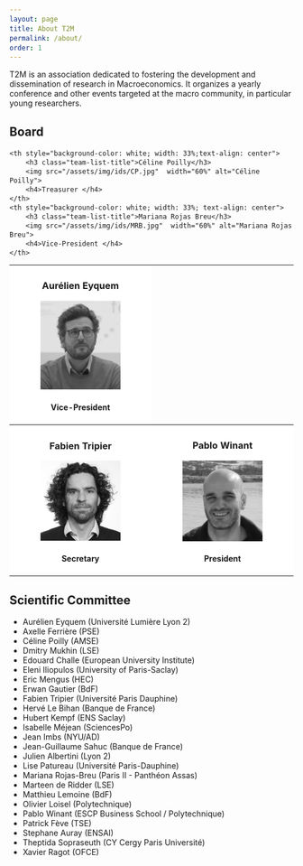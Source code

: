 ```yaml
---
layout: page
title: About T2M
permalink: /about/
order: 1
---
```


T2M is an association dedicated to fostering the development and dissemination of research in Macroeconomics. It organizes a yearly conference and other events targeted at the macro community, in particular young researchers.

## Board

<table style="width:100%" >
  <tr>
	<th style="background-color: white; width: 33%; text-align: center">
		<h3 class="team-list-title">Aurélien Eyquem</h3>
		<img src="/assets/img/ids/AE.jpg" width="60%" alt=">Aurélien Eyquem">
		<h4>Vice-President </h4>		
	</th>

	<th style="background-color: white; width: 33%;text-align: center">
		<h3 class="team-list-title">Céline Poilly</h3>
		<img src="/assets/img/ids/CP.jpg"  width="60%" alt="Céline Poilly">
		<h4>Treasurer </h4>		
	</th>
	<th style="background-color: white; width: 33%; text-align: center">
		<h3 class="team-list-title">Mariana Rojas Breu</h3>
		<img src="/assets/img/ids/MRB.jpg"  width="60%" alt="Mariana Rojas Breu">
		<h4>Vice-President </h4>
	</th>
  </tr>
  <tr>
	<th style="background-color: white; width: 33%; text-align: center">
		<h3 class="team-list-title">Fabien Tripier </h3>
		<img src="/assets/img/ids/FT.jpg" width="60%" alt="Fabien Tripier">
		<h4>Secretary </h4>		
	</th>
	<th style="background-color: white;  width: 33%; text-align: center">
		<h3 class="team-list-title">Pablo Winant </h3>
		<img src="/assets/img/ids/PW.jpg"  width="60%" alt="Pablo Winant">
		<h4>President </h4>		
	</th>
  </tr>
</table>

## Scientific Committee

- Aurélien Eyquem (Université Lumière Lyon 2)
- Axelle Ferrière (PSE)
- Céline Poilly (AMSE)
- Dmitry Mukhin (LSE)
- Edouard Challe (European University Institute)
- Eleni Iliopulos (University of Paris-Saclay)
- Eric Mengus (HEC)
- Erwan Gautier (BdF)
- Fabien Tripier (Université Paris Dauphine)
- Hervé Le Bihan (Banque de France)
- Hubert Kempf (ENS Saclay)
- Isabelle Méjean (SciencesPo)
- Jean Imbs (NYU/AD)
- Jean-Guillaume Sahuc (Banque de France)
- Julien Albertini (Lyon 2)
- Lise Patureau (Université Paris-Dauphine)
- Mariana Rojas-Breu (Paris II - Panthéon Assas)
- Marteen de Ridder (LSE)
- Matthieu Lemoine (BdF)
- Olivier Loisel (Polytechnique)
- Pablo Winant (ESCP Business School / Polytechnique)
- Patrick Fève (TSE)
- Stephane Auray (ENSAI)
- Theptida Sopraseuth (CY Cergy Paris Université)
- Xavier Ragot (OFCE)

<!-- 
## Sponsors
<img src="{% link /assets/img/logos/cfm.jpg %}" height=100 > <img src="{% link /assets/img/logos/kcl.png %}" height=100 > 
<img src="{% link /assets/img/logos/escp.png %}" height=100 >
<img src="{% link /assets/img/logos/cepremap.svg %}" height=100 > -->
